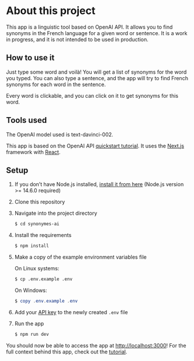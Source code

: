 # About this project

This app is a linguistic tool based on OpenAI API. It allows you to find synonyms in the French language for a given word or sentence. It is a work in progress, and it is not intended to be used in production.

## How to use it

Just type some word and voilà! You will get a list of synonyms for the word you typed. You can also type a sentence, and the app will try to find French synonyms for each word in the sentence.

Every word is clickable, and you can click on it to get synonyms for this word.

## Tools used

The OpenAI model used is text-davinci-002.

This app is based on the OpenAI API [quickstart tutorial](https://beta.openai.com/docs/quickstart). It uses the [Next.js](https://nextjs.org/) framework with [React](https://reactjs.org/).

## Setup

1. If you don’t have Node.js installed, [install it from here](https://nodejs.org/en/) (Node.js version >= 14.6.0 required)

2. Clone this repository

3. Navigate into the project directory

   ```bash
   $ cd synonymes-ai
   ```

4. Install the requirements

   ```bash
   $ npm install
   ```

5. Make a copy of the example environment variables file

   On Linux systems:

   ```bash
   $ cp .env.example .env
   ```

   On Windows:

   ```powershell
   $ copy .env.example .env
   ```

6. Add your [API key](https://beta.openai.com/account/api-keys) to the newly created `.env` file

7. Run the app

   ```bash
   $ npm run dev
   ```

You should now be able to access the app at [http://localhost:3000](http://localhost:3000)! For the full context behind this app, check out the [tutorial](https://beta.openai.com/docs/quickstart).
